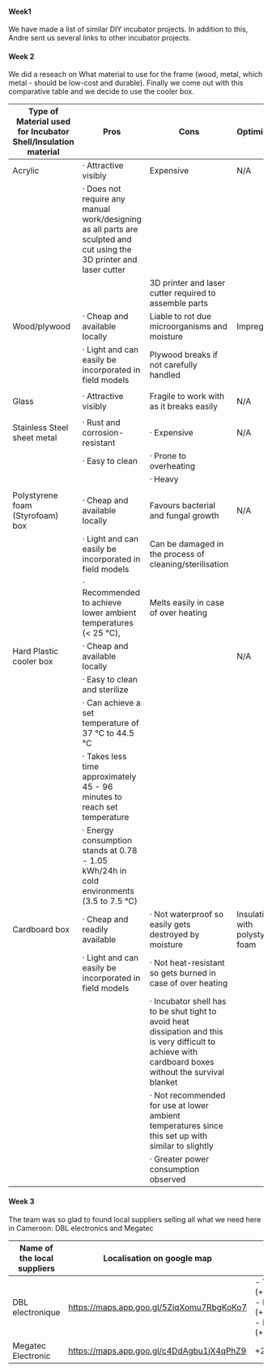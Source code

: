 #### Week1
We have made a list of similar DIY incubator projects. In addition to this, Andre sent us several links to other incubator projects.  

#### Week 2
We did a reseach on What material to use for the frame (wood, metal, which metal - should be low-cost and durable). Finally we come out with this comparative table and we decide to use the cooler box. 

| Type of Material used for Incubator Shell/Insulation material | Pros                                                                                                                      | Cons                                                                                                                                                          | Optimisation                     |
|---------------------------------------------------------------|---------------------------------------------------------------------------------------------------------------------------|---------------------------------------------------------------------------------------------------------------------------------------------------------------|----------------------------------|
| Acrylic                                                       | ·      Attractive visibly                                                                                                 | Expensive                                                                                                                                                     | N/A                              |
|                                                               | ·      Does not require any manual work/designing as all parts are sculpted and cut using the 3D printer and laser cutter |                                                                                                                                                               |                                  |
|                                                               |                                                                                                                           | 3D printer and laser cutter required to assemble parts                                                                                                        |                                  |
| Wood/plywood                                                  | ·      Cheap and available locally                                                                                        | Liable to rot due microorganisms and moisture                                                                                                                 | Impregnating                     |
|                                                               | ·      Light and can easily be incorporated in field models                                                               | Plywood breaks if not carefully handled                                                                                                                       |                                  |
|                                                               |                                                                                                                           |                                                                                                                                                               |                                  |
| Glass                                                         | ·      Attractive visibly                                                                                                 | Fragile to work with as  it breaks easily                                                                                                                     | N/A                              |
|                                                               |                                                                                                                           |                                                                                                                                                               |                                  |
| Stainless Steel sheet metal                                   | ·      Rust and corrosion- resistant                                                                                      | ·      Expensive                                                                                                                                              | N/A                              |
|                                                               | ·      Easy to clean                                                                                                      | ·      Prone to overheating                                                                                                                                   |                                  |
|                                                               |                                                                                                                           | ·      Heavy                                                                                                                                                  |                                  |
|                                                               |                                                                                                                           |                                                                                                                                                               |                                  |
| Polystyrene foam (Styrofoam) box                              | ·      Cheap and available locally                                                                                        | Favours bacterial and fungal growth                                                                                                                           | N/A                              |
|                                                               | ·      Light and can easily be incorporated in field models                                                               | Can be damaged in the process of cleaning/sterilisation                                                                                                       |                                  |
|                                                               | ·      Recommended to achieve lower ambient temperatures (< 25 °C),                                                       | Melts easily in case of over heating                                                                                                                          |                                  |
| Hard Plastic cooler box                                       | ·      Cheap and available locally                                                                                        |                                                                                                                                                               | N/A                              |
|                                                               | ·      Easy to clean and sterilize                                                                                        |                                                                                                                                                               |                                  |
|                                                               | ·      Can achieve a set temperature of 37 °C to 44.5 °C                                                                  |                                                                                                                                                               |                                  |
|                                                               | ·      Takes less time approximately 45 - 96 minutes to reach set temperature                                             |                                                                                                                                                               |                                  |
|                                                               | ·      Energy consumption stands at 0.78 - 1.05 kWh/24h in cold environments (3.5 to 7.5 °C)                              |                                                                                                                                                               |                                  |
| Cardboard box                                                 | ·      Cheap and readily available                                                                                        | ·      Not waterproof so easily gets destroyed by moisture                                                                                                    | Insulating with polystyrene foam |
|                                                               | ·      Light and can easily be incorporated in field models                                                               | ·      Not heat-resistant so gets burned in case of over heating                                                                                              |                                  |
|                                                               |                                                                                                                           | ·      Incubator shell has to be shut tight to avoid heat dissipation and this is very difficult to achieve with cardboard boxes without the survival blanket |                                  |
|                                                               |                                                                                                                           | ·      Not recommended for use at lower ambient temperatures since this set up with similar to slightly                                                       |                                  |
|                                                               |                                                                                                                           | ·      Greater power consumption observed                                                                                                                     |                                  |


#### Week 3
The team was so glad to found local suppliers selling all what we need here in Cameroon: DBL electronics and Megatec

| Name of the local suppliers  | Localisation on google map                | Contact                                                                                                                   |
|------------------------------|-------------------------------------------|---------------------------------------------------------------------------------------------------------------------------|
| DBL electronique             | https://maps.app.goo.gl/5ZiqXomu7RbgKoKo7 |  - Yaoundé (+237698282538/+237673687133) - Douala (+237699675349/+237678830266) - Bafoussam (+237668095091/+237605076456) |
| Megatec Electronic           | https://maps.app.goo.gl/c4DdAgbu1jX4qPhZ9 | +237677524208                                                                                                             |
